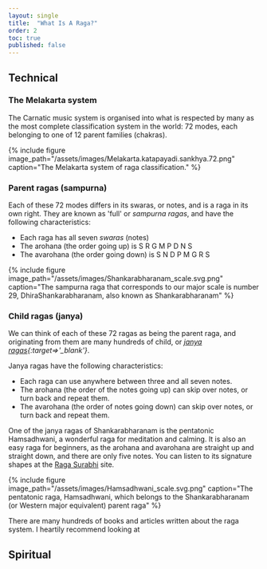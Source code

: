 ```yaml
---
layout: single
title:  "What Is A Raga?"
order: 2
toc: true
published: false
---
```

## Technical
### The Melakarta system
The Carnatic music system is organised into what is respected by many as the most complete classification system in the world: 72 modes, each belonging to one of 12 parent families (chakras). 

{% include figure image_path="/assets/images/Melakarta.katapayadi.sankhya.72.png" caption="The Melakarta system of raga classification."  %}

### Parent ragas (sampurna)
Each of these 72 modes differs in its swaras, or notes, and is a raga in its own right. They are known as 'full' or <em>sampurna ragas</em>, and have the following characteristics:

- Each raga has all seven *swaras* (notes)
- The arohana (the order going up) is S R G M P D N S
- The avarohana (the order going down) is S N D P M G R S

{% include figure image_path="/assets/images/Shankarabharanam_scale.svg.png" caption="The sampurna raga that corresponds to our major scale is number 29, DhiraShankarabharanam, also known as Shankarabharanam" %}

### Child ragas (janya)
We can think of each of these 72 ragas as being the parent raga, and originating from them are many hundreds of child, or <em>[janya ragas](https://en.wikipedia.org/wiki/List_of_Janya_ragas){:target=>'_blank'}</em>.

Janya ragas have the following characteristics:
- Each raga can use anywhere between three and all seven notes.
- The arohana (the order of the notes going up) can skip over notes, or turn back and repeat them.
- The avarohana (the order of notes going down) can skip over notes, or turn back and repeat them. 

One of the janya ragas of Shankarabharanam is the pentatonic Hamsadhwani, a wonderful raga for meditation and calming. It is also an easy raga for beginners, as the arohana and avarohana are straight up and straight down, and there are only five notes. You can listen to its signature shapes at the [Raga Surabhi](https://www.ragasurabhi.com/carnatic-music-mp3/raga-hamsadwani-signature.mp3) site.

{% include figure image_path="/assets/images/Hamsadhwani_scale.svg.png" caption="The pentatonic raga, Hamsadhwani, which belongs to the Shankarabharanam (or Western major equivalent) parent raga" %}

There are many hundreds of books and articles written about the raga system. I heartily recommend looking at 

## Spiritual


